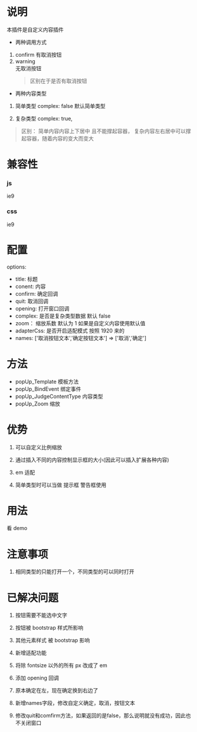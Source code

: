 # 说明

本插件是自定义内容插件

- 两种调用方式

1. confirm
   有取消按钮
2. warning  
   无取消按钮
   > 区别在于是否有取消按钮

- 两种内容类型

1. 简单类型
   complex: false 默认简单类型

2. 复杂类型
   complex: true,

> 区别： 简单内容内容上下居中 且不能撑起容器， 复杂内容左右居中可以撑起容器，随着内容的变大而变大

# 兼容性

### js

ie9

### css

ie9

# 配置

options:

- title: 标题
- conent: 内容
- confirm: 确定回调
- quit: 取消回调
- opening: 打开窗口回调
- complex: 是否是复杂类型数据 默认 false
- zoom： 缩放系数 默认为 1 如果是自定义内容使用默认值
- adapterCss: 是否开启适配模式 按照 1920 来的
- names: ['取消按钮文本','确定按钮文本'] => ['取消','确定']

# 方法

- popUp_Template 模板方法
- popUp_BindEvent 绑定事件
- popUp_JudgeContentType 内容类型
- popUp_Zoom 缩放

# 优势

1. 可以自定义比例缩放

2. 通过插入不同的内容控制显示框的大小(因此可以插入扩展各种内容)

3. em 适配

4. 简单类型时可以当做 提示框 警告框使用

# 用法

看 demo

# 注意事项

1. 相同类型的只能打开一个，不同类型的可以同时打开

# 已解决问题

1. 按钮需要不能选中文字

2. 按钮被 bootstrap 样式所影响

3. 其他元素样式 被 bootstrap 影响

4. 新增适配功能

5. 将除 fontsize 以外的所有 px 改成了 em

6. 添加 opening 回调

7. 原本确定在左，现在确定换到右边了

8. 新增names字段，修改自定义确定，取消，按钮文本

9. 修改quit和comfirm方法，如果返回的是false，那么说明就没有成功，因此也不关闭窗口